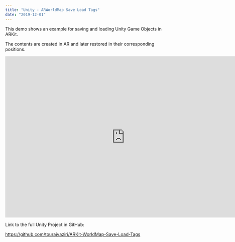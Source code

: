```yaml
---
title: "Unity - ARWorldMap Save Load Tags"
date: "2019-12-01"
---
```


This demo shows an example for saving and loading Unity Game Objects in ARKit. 

The contents are created in AR and later restored in their corresponding positions.

<iframe width="760" height="515" src="https://www.youtube.com/embed/CBHeorgEnZQ" frameborder="0" allowfullscreen></iframe>

Link to the full Unity Project in GitHub:

https://github.com/tourajvaziri/ARKit-WorldMap-Save-Load-Tags
